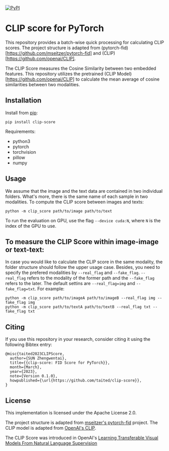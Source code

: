[![PyPI](https://img.shields.io/pypi/v/clip-score.svg)](https://pypi.org/project/clip-score/)

# CLIP score for PyTorch

This repository provides a batch-wise quick processing for calculating CLIP scores. 
The project structure is adapted from (pytorch-fid)[https://github.com/mseitzer/pytorch-fid] and (CLIP)[https://github.com/openai/CLIP].

The CLIP Score measures the Cosine Similarity between two embedded features.
This repository utilizes the pretrained (CLIP Model)[https://github.com/openai/CLIP] to calculate 
the mean average of cosine similarities between two modalities.

## Installation

Install from [pip](https://pypi.org/project/clip-score/):

```
pip install clip-score
```

Requirements:
- python3
- pytorch
- torchvision
- pillow
- numpy

## Usage

We assume that the image and the text data are contained in two individual folders. What's more, there is the same name of each sample in two modalities. To compute the CLIP score between images and texts:
```
python -m clip_score path/to/image path/to/text
```

To run the evaluation on GPU, use the flag `--device cuda:N`, where `N` is the index of the GPU to use.

## To measure the CLIP Score within image-image or text-text:
In case you would like to calculate the CLIP score in the same modality, the folder structure
should follow the upper usage case. Besides, you need to specify the prefered modalities by 
`--real_flag` and `--fake_flag`. `--real_flag` refers to the modality of the former path and the `--fake_flag` refers to the later. The default settins are `--real_flag=img` and `--fake_flag=txt`.
For example:
```
python -m clip_score path/to/imageA path/to/imageB --real_flag img --fake_flag img
python -m clip_score path/to/textA path/to/textB --real_flag txt --fake_flag txt
```

## Citing

If you use this repository in your research, consider citing it using the following Bibtex entry:

```
@misc{taited2023CLIPScore,
  author={SUN Zhengwentai},
  title={{clip-score: FID Score for PyTorch}},
  month={March},
  year={2023},
  note={Version 0.1.0},
  howpublished={\url{https://github.com/taited/clip-score}},
}
```

## License

This implementation is licensed under the Apache License 2.0.

The project structure is adapted from [mseitzer's pytorch-fid](https://github.com/mseitzer/pytorch-fid) project. The CLIP model is adapted from [OpenAI's CLIP](https://github.com/openai/CLIP).

The CLIP Score was introduced in OpenAI's [Learning Transferable Visual Models From Natural Language Supervision](https://arxiv.org/abs/2103.00020)
